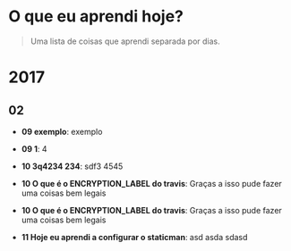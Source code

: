 # O que eu aprendi hoje?

> Uma lista de coisas que aprendi separada por dias.


# 2017

## 02	

* **09 exemplo**: exemplo 

* **09 1**: 4 

* **10 3q4234 234**: sdf3 4545 

* **10 O que é o ENCRYPTION_LABEL do travis**: Graças a isso pude fazer uma coisas bem legais 

* **10 O que é o ENCRYPTION_LABEL do travis**: Graças a isso pude fazer uma coisas bem legais 

* **11 Hoje eu aprendi a configurar o staticman**: asd asda sdasd 
